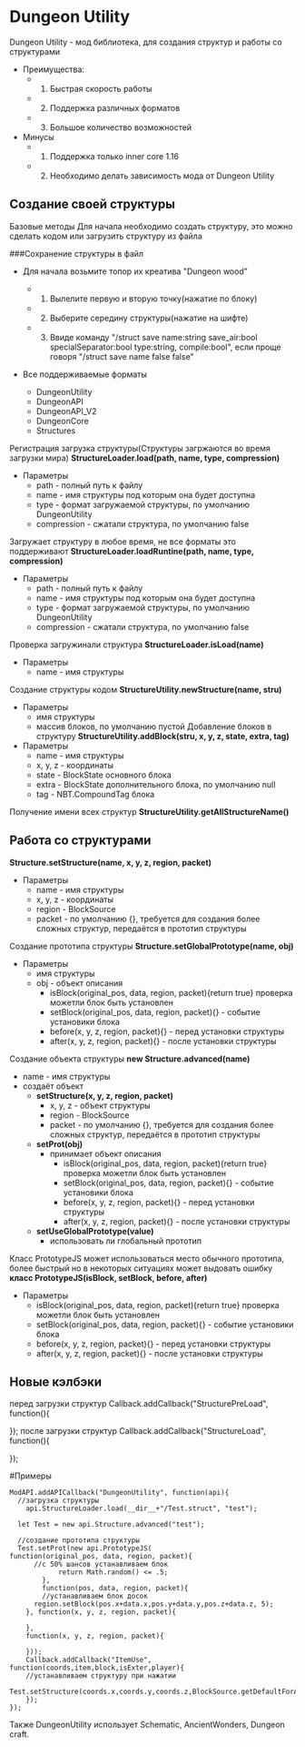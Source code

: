 # Dungeon Utility 
Dungeon Utility - мод библиотека, для создания структур и работы со структурами

+ Преимущества:
  + 1. Быстрая скорость работы 
  + 2. Поддержка различных форматов 
  + 3. Большое количество возможностей 
+ Минусы 
  + 1. Поддержка только inner core 1.16
  + 2. Необходимо делать зависимость мода от Dungeon Utility

## Создание своей структуры 
Базовые методы 
Для начала необходимо создать структуру, это можно сделать кодом или загрузить структуру из файла 

###Сохранение структуры в файл 
+ Для начала возьмите топор их креатива "Dungeon wood"
  + 1. Вылелите первую и вторую точку(нажатие по блоку)
  + 2. Выберите середину структуры(нажатие на шифте)
  + 3. Ввиде команду "/struct save name:string save_air:bool specialSeparator:bool type:string, compile:bool", если проще говоря "/struct save name false false"

+ Все поддерживаемые форматы 
  + DungeonUtility 
  + DungeonAPI
  + DungeonAPI_V2
  + DungeonCore
  + Structures

Регистрация загрузка структуры(Структуры загржаются во время загрузки мира)
**StructureLoader.load(path, name, type, compression)**
+ Параметры 
  + path - полный путь к файлу
  + name - имя структуры под которым она будет доступна 
  + type - формат загружаемой структуры, по умолчанию DungeonUtility 
  + compression - сжатали структура, по умолчанию false 

Загружает структуру в любое время, не все форматы это поддерживают
**StructureLoader.loadRuntine(path, name, type, compression)**
+ Параметры 
  + path - полный путь к файлу
  + name - имя структуры под которым она будет доступна 
  + type - формат загружаемой структуры, по умолчанию DungeonUtility 
  + compression - сжатали структура, по умолчанию false 

Проверка загружинали структура 
**StructureLoader.isLoad(name)**
+ Параметры
  + name - имя структуры 


Создание структуры кодом
**StructureUtility.newStructure(name, stru)**
+ Параметры
  + имя структуры 
  + массив блоков, по умолчанию пустой 
Добавление блоков в структуру
**StructureUtility.addBlock(stru, x, y, z, state, extra, tag)**
+ Параметры
  + name - имя структуры 
  + x, y, z - координаты 
  + state - BlockState основного блока
  + extra - BlockState дополнительного блока, по умолчанию null
  + tag - NBT.CompoundTag блока

Получение имени всех структур 
**StructureUtility.getAllStructureName()**

## Работа со структурами
**Structure.setStructure(name, x, y, z, region, packet)**
+ Параметры 
  + name - имя структуры 
  + x, y, z - координаты 
  + region - BlockSource 
  + packet - по умолчанию {}, требуется для создания более сложных структур, передаётся в прототип структуры 

Создание прототипа структуры 
**Structure.setGlobalPrototype(name, obj)**
+ Параметры 
  + имя структуры 
  + obj - объект описания
    + isBlock(original_pos, data, region, packet){return true} проверка можетли блок быть установлен 
    + setBlock(original_pos, data, region, packet){} - событие установики блока
    + before(x, y, z, region, packet){} - перед установки структуры 
    + after(x, y, z, region, packet){} - после установки структуры 

Создание объекта структуры 
**new Structure.advanced(name)**
+ name - имя структуры 
+ создаёт объект 
  + **setStructure(x, y, z, region, packet)**
    + x, y, z - объект структуры 
    + region - BlockSource 
    + packet - по умолчанию {}, требуется для создания более сложных структур, передаётся в прототип структуры 
  + **setProt(obj)**
    + принимает объект описания
      + isBlock(original_pos, data, region, packet){return true} проверка можетли блок быть установлен 
      + setBlock(original_pos, data, region, packet){} - событие установики блока
      + before(x, y, z, region, packet){} - перед установки структуры 
      + after(x, y, z, region, packet){} - после установки структуры 
  + **setUseGlobalPrototype(value)**
    + использовать ли глобальный прототип 

Класс PrototypeJS может использоваться место обычного прототипа, более быстрый но в некоторых ситуациях может выдовать ошибку 
**класс PrototypeJS(isBlock, setBlock, before, after)**
+ Параметры
  + isBlock(original_pos, data, region, packet){return true} проверка можетли блок быть установлен 
  + setBlock(original_pos, data, region, packet){} - событие установики блока
  + before(x, y, z, region, packet){} - перед установки структуры 
  + after(x, y, z, region, packet){} - после установки структуры 

## Новые кэлбэки 
перед загрузки структур
Callback.addCallback("StructurePreLoad", function(){
  
});
после загрузки структур
Callback.addCallback("StructureLoad", function(){
  
});

#Примеры

```
ModAPI.addAPICallback("DungeonUtility", function(api){
  //загрузка структуры 
	api.StructureLoader.load(__dir__+"/Test.struct", "test");
	
  let Test = new api.Structure.advanced("test");
  
  //создание прототипа структуры 
  Test.setProt(new api.PrototypeJS(
function(original_pos, data, region, packet){
      //с 50% шансов устанавливаем блок
			return Math.random() <= .5;
		},
		function(pos, data, region, packet){
	  	//устанавливаем блок досок
      region.setBlock(pos.x+data.x,pos.y+data.y,pos.z+data.z, 5);
    }, function(x, y, z, region, packet){
      
    },
    function(x, y, z, region, packet){
      
    }));
	Callback.addCallback("ItemUse", function(coords,item,block,isExter,player){
	//устанавливаем структуру при нажатии 
		Test.setStructure(coords.x,coords.y,coords.z,BlockSource.getDefaultForActor(player))
	});
});
```
Также DungeonUtility использует Schematic, AncientWonders, Dungeon craft.